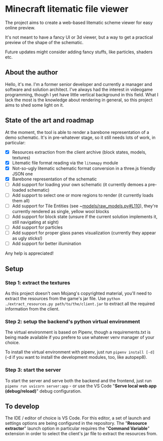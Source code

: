 # Minecraft litematic file viewer

The project aims to create a web-based litematic scheme viewer for easy online preview.

It's not meant to have a fancy UI or 3d viewer, but a way to get a practical preview of the shape of the schematic.

Future updates might consider adding fancy stuffs, like particles, shaders etc.

## About the author

Hello, it's me. I'm a former senior developer and currently a manager and software and solution architect. I've always had the interest in videogame programming, though I yet have little vertical background in this field. What I lack the most is the knowledge about rendering in general, so this project aims to shed some light on it.

## State of the art and roadmap

At the moment, the tool is able to render a barebone representation of a demo schematic. It's in pre-whatever stage, so it still needs lots of work, in particular:

- [x] Resources extraction from the client archive (block states, models, textures)
- [x] Litematic file format reading via the `litemapy` module
- [x] Not-so-ugly litematic schematic format conversion in a three.js friendly JSON one
- [x] Barebone representation of the schematic
- [ ] Add support for loading your own schematic (it currently demoes a pre-loaded schematic)
- [ ] Add support to select one or more regions to render (it currently loads them all)
- [ ] Add support for Tile Entities (see ~[models/raw_models.py#L110](models/raw_models.py#L110)), they're currently rendered as single, yellow wool blocks
- [ ] Add support for block state (unsure if the current solution implements it, still navigating at sight)
- [ ] Add support for particles
- [ ] Add support for proper glass panes visualization (currently they appear as ugly sticks!)
- [ ] Add support for better illumination

Any help is appreciated!

## Setup

### Step 1: extract the textures

As this project doesn't own Mojang's copyrighted material, you'll need to extract the resources from the game's jar file. Use `python ./extract_resources.py path/to/the/client.jar` to extract all the required information from the client.

### Step 2: setup the backend's python virtual environment

The virtual environment is based on Pipenv, though a requirements.txt is being made available if you prefere to use whatever venv manager of your choice.

To install the virtual environment with pipenv, just run `pipenv install [-d]` (-d if you want to install the development modules, too, like autopep8).

### Step 3: start the server
To start the server and serve both the backend and the frontend, just run `pipenv run uvicorn server:app` - or use the VS Code "**Serve local web app (debug/reload)**" debug configuration.

## To develop

The IDE / editor of choice is VS Code. For this editor, a set of launch and settings options are being configured in the repository. The "**Resource extractor**" launch option in particular requires the "**Command Variable**" extension in order to select the client's jar file to extract the resources from.
